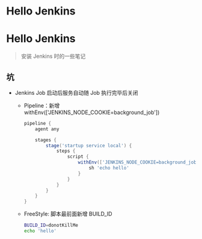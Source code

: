# Hello Jenkins



# Hello Jenkins


> 安装 Jenkins 时的一些笔记



## 坑

- Jenkins Job 启动后服务自动随 Job 执行完毕后关闭

  - Pipeline：新增 withEnv(['JENKINS_NODE_COOKIE=background_job'])

    ```groovy
    pipeline {
        agent any

        stages {
            stage('startup service local') {
                steps {
                    script {
                        withEnv(['JENKINS_NODE_COOKIE=background_job']) {
                            sh 'echo hello'
                        }
                    }
                }
            }
        }
    }
    ```

  - FreeStyle: 脚本最前面新增 BUILD_ID

    ```sh
    BUILD_ID=donotKillMe
    echo 'hello'
    ```


